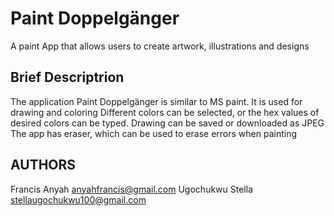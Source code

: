 # Paint Doppelgänger
A paint App that allows users to create artwork, illustrations and designs

## Brief Descriptrion
The application Paint Doppelgänger is similar to MS paint.
It is used for drawing and coloring
Different colors can be selected, or the hex values of desired colors can be typed.
Drawing can be saved or downloaded as JPEG
The app has eraser, which can be used to erase errors when painting

## AUTHORS
Francis Anyah anyahfrancis@gmail.com
Ugochukwu Stella stellaugochukwu100@gmail.com
